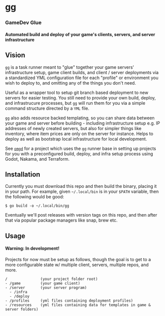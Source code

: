 # gg
### GameDev Glue

#### Automated build and deploy of your game's clients, servers, and server infrastructure

## Vision

`gg` is a task runner meant to "glue" together your game servers' infrastructure setup, game client builds, and client / server deployments via a standardized YML configuration file for each "profile" or environment you wish to deploy to, and omitting any of the things you don't need.

Useful as a wrapper tool to setup git branch based deployment to new servers for easier testing. You still need to provide your own build, deploy, and infrastrucure processes, but `gg` will run them for you via a simple command structure directed by a `YML` file.

`gg` also adds resource backed templating, so you can share data between your game and server before building - including infrastructure setup e.g. IP addresses of newly created servers, but also for simpler things like inventory, where item prices are only on the server for instance. Helps to deploy as well as bootstrap local infrastructure for local development.

See [`omgd`](https://github.com/newnoiseworks/omgd) for a project which uses the `gg` runner base in setting up projects for you with a preconfigured build, deploy, and infra setup process using Godot, Nakama, and Terraform.

## Installation

Currently you must download this repo and then build the binary, placing it in your path. For example, given `~/.local/bin` is in your `$PATH` variable, then the following would be good:

`$ go build -o ~/.local/bin/gg`

Eventually we'll post releases with version tags on this repo, and then after that via popular package managers like snap, brew etc.


## Usage
#### Warning: In development!

Projects for now must be setup as follows, though the goal is to get to a more configurable state w/ multiple client, servers, multiple repos, and more.

```
/               (your project folder root)
- /game         (your game client)
- /server       (your server program)
  - /infra
  - /deploy
- /profiles     (yml files containing deployment profiles)
- /resources    (yml files containing data for templates in game & server folders)
```


